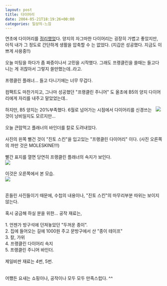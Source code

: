 ```yaml
---
layout: post
title: 다이어리
date: 2004-05-21T18:19:26+00:00
categories: 일상의-느낌
---
```

연초에 다이어리를 <a href=/logs/archives/000370.html target=a>정리했었</a>다. 양지의 자그마한 다이어리는 굉장히 가볍고 좋았지만, 아직 내가 그 정도로 간단하게 생활을 압축할 수 는 없었다. (지갑은 성공했다. 지금도 이쁘게 사용중!!)<br /><br />오늘 미팅을 하다가 좀 짜증이나서 고민을 시작했다. 그래도 프랭클린을 쓸때는 들고다니는 게 귀찮아서 그렇지 쓸만했는데..라고.<br /><br />프랭클린 플래너... 들고 다니기에는 너무 무겁다.<br /><br />컴팩트도 마찬가지고, 그나마 성공했던 "프랭클린 주니어" 도 올초에 B5의 양지 다이어리에게 자리를 내주고 말았었는데.. <br /><br /><img src=/photo/f300_4/PICT0303s.jpg align=right hspace=5>하지만, B5 양지는 20%부족했다. 6월로 넘어가는 시점에서 다이어리를 신경쓰는 것이 낭비일지도 모르지만...<br /><br />오늘 큰맘먹고 플래너의 바인더를 칼로 도려내었다.<br /><br />사진의 왼쪽 뻘건 것이 "진토 스킨"을 입고있는 "프랭클린 다이어리" 이다. (사진 오른쪽의 까만 것은 MOLESKINE!!!)<br /><br />빨간 표지를 열면 당연히 프랭클린 플래너의 속지가 보인다.<br /><img src=/photo/f300_4/PICT0304s.jpg><br /><br />이것은 오른쪽에서 본 모습.<br /><img src=/photo/f300_4/PICT0305s.jpg><br /><br /><br />흔들린 사진들이기 때문에, 수첩의 내용이나, "진토 스킨"의 마무리부분 따위는 보이지 않는다. <br /><br />혹시 궁금해 하실 분을 위한... 공작 재료는, <br /><br />1. 언젠가 방구석에 던져놓았던 "두꺼운 종이".<br />2. 집에 들어오는 길에 1000원 주고 문방구에서 산 "종이 테이프"<br />3. 칼, 가위<br />4. 프랭클린 다이어리 속지<br />5. 프랭클린 주니어 바인더.<br /><br />제일비싼 재료는 4번, 5번.<br /><br /><br />어쨌든 요새는 쇼핑이나, 공작이나 모두 모두 만족스럽다.  ^^
